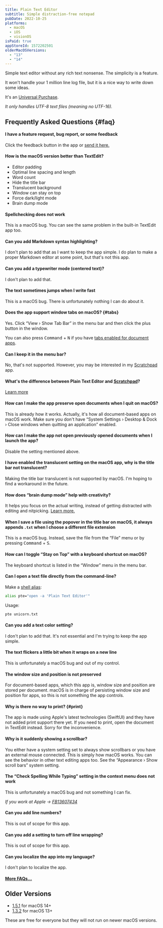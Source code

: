```yaml
---
title: Plain Text Editor
subtitle: Simple distraction-free notepad
pubDate: 2022-10-25
platforms:
  - macOS
  - iOS
  - visionOS
isPaid: true
appStoreId: 1572202501
olderMacOSVersions:
  - "13"
  - "14"
---
```


Simple text editor without any rich text nonsense. The simplicity is a feature.

It won't handle your 1 million line log file, but it is a nice way to write down some ideas.

It's an [Universal Purchase](/apps/faq#universal-purchase).

_It only handles UTF-8 text files (meaning no UTF-16)._

## Frequently Asked Questions {#faq}

#### I have a feature request, bug report, or some feedback

Click the feedback button in the app or [send it here.](https://o9-9.github.io/feedback?product=Plain%20Text%20Editor&referrer=Website-FAQ)

#### How is the macOS version better than TextEdit?

- Editor padding
- Optimal line spacing and length
- Word count
- Hide the title bar
- Translucent background
- Window can stay on top
- Force dark/light mode
- Brain dump mode

#### Spellchecking does not work

This is a macOS bug. You can see the same problem in the built-in TextEdit app too.

#### Can you add Markdown syntax highlighting?

I don't plan to add that as I want to keep the app simple. I do plan to make a proper Markdown editor at some point, but that's not this app.

#### Can you add a typewriter mode (centered text)?

I don't plan to add that.

#### The text sometimes jumps when I write fast

This is a macOS bug. There is unfortunately nothing I can do about it.

#### Does the app support window tabs on macOS? {#tabs}

Yes. Click “View › Show Tab Bar” in the menu bar and then click the plus button in the window.

You can also press <kbd>Command</kbd> + <kbd>N</kbd> if you have [tabs enabled for document apps](https://support.apple.com/guide/mac-help/mchla4695cce/mac).

#### Can I keep it in the menu bar?

No, that's not supported. However, you may be interested in my [Scratchpad](/scratchpad) app.

#### What's the difference between Plain Text Editor and [Scratchpad](/scratchpad)?

[Learn more](/scratchpad#plain-text-editor-comparison)

#### How can I make the app preserve open documents when I quit on macOS?

This is already how it works. Actually, it's how all document-based apps on macOS work. Make sure you don't have “System Settings › Desktop & Dock › Close windows when quitting an application” enabled.

#### How can I make the app not open previously opened documents when I launch the app?

Disable the setting mentioned above.

#### I have enabled the translucent setting on the macOS app, why is the title bar not translucent?

Making the title bar translucent is not supported by macOS. I'm hoping to find a workaround in the future.

#### How does “brain dump mode” help with creativity?

It helps you focus on the actual writing, instead of getting distracted with editing and nitpicking. [Learn more.](https://writingcooperative.com/how-the-brain-dump-method-can-boost-your-writing-output-881089bb897a)

#### When I save a file using the popover in the title bar on macOS, it always appends `.txt` when I choose a different file extension

This is a macOS bug. Instead, save the file from the “File” menu or by pressing <kbd>Command</kbd> + <kbd>S</kbd>.

#### How can I toggle “Stay on Top” with a keyboard shortcut on macOS?

The keyboard shortcut is listed in the “Window” menu in the menu bar.

#### Can I open a text file directly from the command-line?

Make a [shell alias](https://shapeshed.com/unix-alias/):

```sh
alias pte="open -a 'Plain Text Editor'"
```

Usage:

```sh
pte unicorn.txt
```

#### Can you add a text color setting?

I don't plan to add that. It's not essential and I'm trying to keep the app simple.

#### The text flickers a little bit when it wraps on a new line

This is unfortunately a macOS bug and out of my control.

#### The window size and position is not preserved

For document-based apps, which this app is, window size and position are stored per document. macOS is in charge of persisting window size and position for apps, so this is not something the app controls.

#### Why is there no way to print? {#print}

The app is made using Apple's latest technologies (SwiftUI) and they have not added print support there yet. If you need to print, open the document in TextEdit instead. Sorry for the inconvenience.

#### Why is it suddenly showing a scrollbar?

You either have a system setting set to always show scrollbars or you have an external mouse connected. This is simply how macOS works. You can see the behavior in other text editing apps too. See the “Appearance › Show scroll bars” system setting.

#### The “Check Spelling While Typing” setting in the context menu does not work

This is unfortunately a macOS bug and not something I can fix.

_If you work at Apple → [FB13607434](https://github.com/feedback-assistant/reports/issues/467)_

#### Can you add line numbers?

This is out of scope for this app.

#### Can you add a setting to turn off line wrapping?

This is out of scope for this app.

#### Can you localize the app into my language?

I don't plan to localize the app.

#### [More FAQs…](/apps/faq)

## Older Versions

- [1.5.1](https://github.com/user-attachments/files/18928644/Plain.Text.Editor.1.5.1.-.macOS.14.zip) for macOS 14+
- [1.3.2](https://github.com/o9-9/meta/files/14232390/Plain.Text.Editor.1.3.2.-.macOS.13.zip) for macOS 13+

These are free for everyone but they will not run on newer macOS versions.
